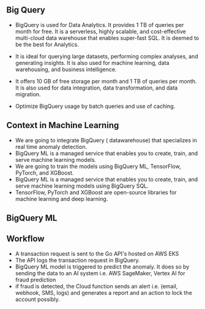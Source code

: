 ## Big Query

- BigQuery is used for Data Analytics. It provides 1 TB of queries per month for free. It is a serverless, highly scalable, and cost-effective multi-cloud data warehouse that enables super-fast SQL. It is deemed to be the best for Analytics.

- It is ideal for querying large datasets, performing complex analyses, and generating insights. It is also used for machine learning, data warehousing, and business intelligence.

- It offers 10 GB of free storage per month and 1 TB of queries per month. It is also used for data integration, data transformation, and data migration.

- Optimize BigQuery usage by batch queries and use of caching.

## Context in Machine Learning

- We are going to integrate BigQuery ( datawarehouse) that specializes in real time anomaly detection.
- BigQuery ML is a managed service that enables you to create, train, and serve machine learning models.
- We are going to train the models using BigQuery ML, TensorFlow, PyTorch, and XGBoost.
- BigQuery ML is a managed service that enables you to create, train, and serve machine learning models using BigQuery SQL.
- TensorFlow, PyTorch and XGBoost are open-source libraries for machine learning and deep learning.

## BigQuery ML

## Workflow

- A transaction request is sent to the Go API's hosted on AWS EKS
- The API logs the transaction request in BigQuery.
- BigQuery ML model is triggered to predict the anomaly. It does so by sending the data to an AI system
  i.e. AWS SageMaker, Vertex AI for fraud prediction
- if fraud is detected, the Cloud function sends an alert i.e. (email, webhook, SMS, logs) and generates a report and an action to lock the account possibly.
